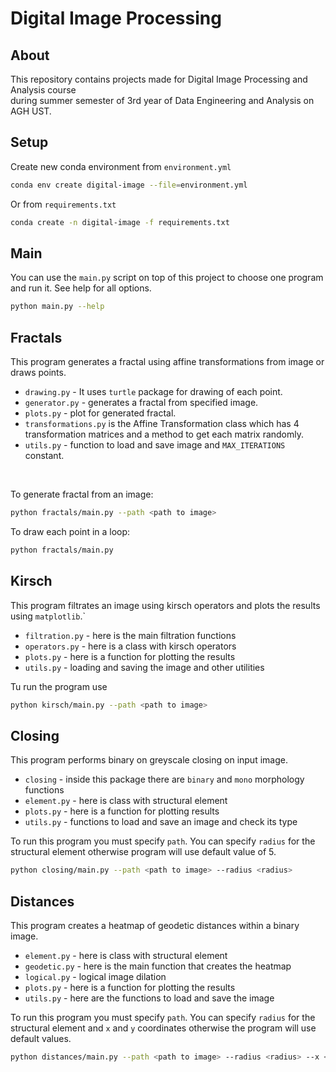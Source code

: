 # Digital Image Processing
## About
This repository contains projects made for Digital Image Processing and Analysis course <br>
during summer semester of 3rd year of Data Engineering and Analysis on AGH UST.
## Setup
Create new conda environment from `environment.yml`
```bash
conda env create digital-image --file=environment.yml
```
Or from `requirements.txt`
```bash
conda create -n digital-image -f requirements.txt
```
## Main
You can use the `main.py` script on top of this project to choose one program and run it.
See help for all options.
```bash
python main.py --help
```
## Fractals
This program generates a fractal using affine transformations from image or draws points. <br>
- `drawing.py` - It uses `turtle` package for drawing of each point.
- `generator.py` - generates a fractal from specified image. 
- `plots.py` - plot for generated fractal.
- `transformations.py` is the Affine Transformation class which has 4 transformation matrices and a method to get each matrix randomly.
- `utils.py` - function to load and save image and `MAX_ITERATIONS` constant.
<br>

To generate fractal from an image:
```bash
python fractals/main.py --path <path to image>
```
To draw each point in a loop:
```bash
python fractals/main.py
```
## Kirsch
This program filtrates an image using kirsch operators and plots the results using `matplotlib`.` <br>
- `filtration.py` - here is the main filtration functions
- `operators.py` - here is a class with kirsch operators
- `plots.py` - here is a function for plotting the results
- `utils.py` - loading and saving the image and other utilities

Tu run the program use
```bash
python kirsch/main.py --path <path to image>
```
## Closing
This program performs binary on greyscale closing on input image.
- `closing` - inside this package there are `binary` and `mono` morphology functions
- `element.py` - here is class with structural element
- `plots.py` - here is a function for plotting results
- `utils.py` - functions to load and save an image and check its type

To run this program you must specify `path`. You can specify `radius` for the structural element otherwise 
program will use default value of 5.
```bash
python closing/main.py --path <path to image> --radius <radius>
```
## Distances
This program creates a heatmap of geodetic distances within a binary image.
- `element.py` - here is class with structural element
- `geodetic.py` - here is the main function that creates the heatmap
- `logical.py` - logical image dilation
- `plots.py` - here is a function for plotting the results
- `utils.py` - here are the functions to load and save the image

To run this program you must specify `path`. You can specify `radius` for the structural element and `x` and `y`
coordinates otherwise the program will use default values.
```bash
python distances/main.py --path <path to image> --radius <radius> --x <x> --y <y>
```
